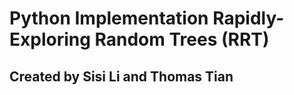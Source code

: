 # Python Implementation Rapidly-Exploring Random Trees (RRT)

## Created by Sisi Li and Thomas Tian
